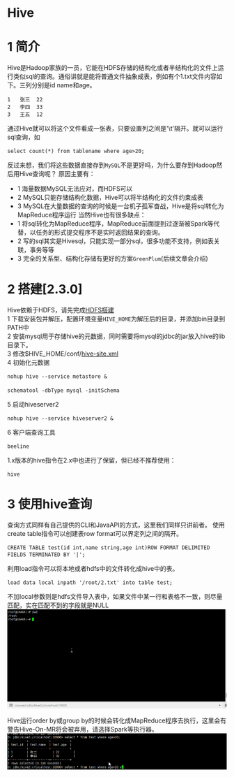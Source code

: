 # Hive
# 1 简介
Hive是Hadoop家族的一员，它能在HDFS存储的结构化或者半结构化的文件上运行类似sql的查询。通俗讲就是能将普通文件抽象成表，例如有个1.txt文件内容如下。三列分别是id name和age。
```
1	张三	22
2	李四	33
3	王五	12
```
通过Hive就可以将这个文件看成一张表，只要设置列之间是'\t'隔开。就可以运行sql查询，如
```
select count(*) from tablename where age>20;
```
反过来想，我们将这些数据直接存到`MySQL`不是更好吗，为什么要存到Hadoop然后用Hive查询呢？
原因主要有：
- 1 海量数据MySQL无法应对，而HDFS可以
- 2 MySQL只能存储结构化数据，Hive可以将半结构化的文件约束成表
- 3 MySQL在大量数据的查询的时候是一台机子孤军奋战，Hive是将sql转化为MapReduce程序运行
当然Hive也有很多缺点：
- 1 将sql转化为MapReduce程序，MapReduce前面提到过逐渐被Spark等代替，以任务的形式提交程序不是实时返回结果的查询。
- 2 写的sql其实是Hivesql，只能实现一部分sql，很多功能不支持，例如表关联，事务等等
- 3 完全的关系型、结构化存储有更好的方案`GreenPlum`(后续文章会介绍)
# 2 搭建[2.3.0]
Hive依赖于HDFS，请先完成[HDFS搭建](Hadoop.md)  
1 下载安装包并解压，配置环境变量`HIVE_HOME`为解压后的目录，并添加bin目录到PATH中  
2 安装mysql用于存储hive的元数据，同时需要将mysql的jdbc的jar放入hive的lib目录下。  
3 修改$HIVE_HOME/conf/[hive-site.xml](conf/hive-site.xml)  
4 初始化元数据
```shell
nohup hive --service metastore &

schematool -dbType mysql -initSchema
```
5 启动hiveserver2
```shell
nohup hive --service hiveserver2 &
```
6 客户端查询工具
```
beeline
```
1.x版本的hive指令在2.x中也进行了保留，但已经不推荐使用：
```
hive
```
# 3 使用hive查询
查询方式同样有自己提供的CLI和JavaAPI的方式，这里我们同样只讲前者。
使用create table指令可以创建表row format可以界定列之间的隔开。
```
CREATE TABLE test(id int,name string,age int)ROW FORMAT DELIMITED FIELDS TERMINATED BY '|';
```
利用load指令可以将本地或者hdfs中的文件转化成hive中的表。
```
load data local inpath '/root/2.txt' into table test;
```
不加local参数则是hdfs文件导入表中，如果文件中某一行和表格不一致，则尽量匹配，实在匹配不到的字段就是NULL
![image](img/hive.gif)

Hive运行order by或group by的时候会转化成MapReduce程序去执行，这里会有警告Hive-On-MR将会被弃用，请选择Spark等执行器。
![image](img/hive2.gif)
